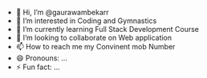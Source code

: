 - 👋 Hi, I’m @gaurawambekarr 
- 👀 I’m interested in Coding and Gymnastics
- 🌱 I’m currently learning Full Stack Development Course
- 💞️ I’m looking to collaborate on Web application
- 📫 How to reach me my Convinent mob Number
- 😄 Pronouns: ...
- ⚡ Fun fact: ...

<!---
gaurawambekarr/gaurawambekarr is a ✨ special ✨ repository because its `README.md` (this file) appears on your GitHub profile.
You can click the Preview link to take a look at your changes.
--->
